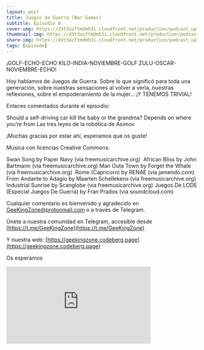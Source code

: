 ```yaml
---
layout: post
title: Juegos de Guerra (War Games)
subtitle: Episodio 8
cover-img: https://d3t3ozftmdmh3i.cloudfront.net/production/podcast_uploaded_nologo400/14743809/14743809-1619370372653-eb16be7dd0aee.jpg
thumbnail-img: https://d3t3ozftmdmh3i.cloudfront.net/production/podcast_uploaded_nologo400/14743809/14743809-1619370372653-eb16be7dd0aee.jpg
share-img: https://d3t3ozftmdmh3i.cloudfront.net/production/podcast_uploaded_nologo400/14743809/14743809-1619370372653-eb16be7dd0aee.jpg
tags: [episode]
---
```


¡GOLF-ECHO-ECHO KILO-INDIA-NOVIEMBRE-GOLF ZULU-OSCAR-NOVIEMBRE-ECHO!

Hoy hablamos de Juegos de Guerra. Sobre lo que significó para toda una generación, sobre nuestras sensaciones al volver a verla, nuestras reflexiones, sobre el empoderamiento de la mujer... ¡Y TENEMOS TRIVIAL!&nbsp;

Enlaces comentados durante el episodio:

 Should a self-driving car kill the baby or the grandma? Depends on where you’re from
 Las tres leyes de la robótica de Asimov

¡Muchas gracias por estar ahí, esperamos que os guste!

Música con licencias Creative Commons:

 Swan Song by Paper Navy (via freemusicarchive.org)&nbsp;
 African Bliss by John Bartmann (via freemusicarchive.org)
 Man Outa Town by Forget the Whale (via freemusicarchive.org)&nbsp;
 Rome (Capricorn) by RENAE (via jamendo.com)
 From Andante to Adagio by Maarten Schellekens (via freemusicarchive.org)
 Industrial Sunrise by Scanglobe (via freemusicarchive.org)
  Juegos De LODE (Especial Juegos De Guerra) by Fran Prados (via soundcloud.com)

Cualquier comentario es bienvenido y agradecido en GeeKingZone@protonmail.com o a través de Telegram.

Únete a nuestra comunidad en Telegram, accesible desde [https://t.me/GeeKingZone](https://t.me/GeeKingZone)

Y nuestra web: [https://geekingzone.codeberg.page](https://geekingzone.codeberg.page)

Os esperamos
<iframe src='https://podcasters.spotify.com/pod/show/geekingzone/embed/episodes/Juegos-de-Guerra-War-Games-e19ovpq' height='204px' width='380px' frameborder='0' scrolling='no'></iframe>